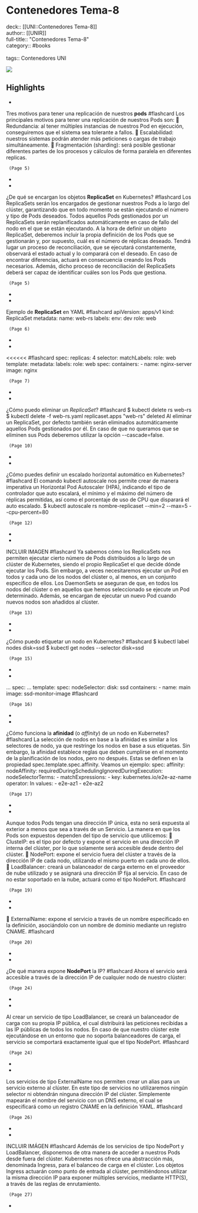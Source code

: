 # Contenedores Tema-8

deck:: [[UNI::Contenedores Tema-8]]\
author:: [[UNIR]]\
full-title:: "Contenedores Tema-8"\
category:: #books\
\
tags:: Contenedores UNI  

![](https://readwise-assets.s3.amazonaws.com/media/uploaded_book_covers/profile_22942/32ba186b-4f2e-404f-9b48-c6df76fd1f74.jpg)

## Highlights
- 
 Tres motivos para tener una replicación de nuestros **pods** #flashcard 
    Los principales motivos para tener una replicación de nuestros Pods son:  Redundancia: al tener múltiples instancias de nuestros Pod en ejecución, conseguiremos que el sistema sea tolerante a fallos.  Escalabilidad: nuestros sistemas podrán atender más peticiones o cargas de trabajo simultáneamente.  Fragmentación (sharding): será posible gestionar diferentes partes de los procesos y cálculos de forma paralela en diferentes replicas.

     (Page 5)
-
- 
 ¿De qué se encargan los objetos **ReplicaSet** en Kubernetes? #flashcard 
    Los ReplicaSets serán los encargados de gestionar nuestros Pods a lo largo del clúster, garantizando que en todo momento se están ejecutando el número y tipo de Pods deseados. Todos aquellos Pods gestionados por un ReplicaSets serán replanificados automáticamente en caso de fallo del nodo en el que se están ejecutando. A la hora de definir un objeto ReplicaSet, deberemos incluir la propia definición de los Pods que se gestionarán y, por supuesto, cuál es el número de réplicas deseado. Tendrá lugar un proceso de reconciliación, que se ejecutará constantemente, observará el estado actual y lo comparará con el deseado. En caso de encontrar diferencias, actuará en consecuencia creando los Pods necesarios. Además, dicho proceso de reconciliación del ReplicaSets deberá ser capaz de identificar cuáles son los Pods que gestiona.

     (Page 5)
-
- 
 Ejemplo de **ReplicaSet** en YAML #flashcard 
    apiVersion: apps/v1 kind: ReplicaSet metadata: name: web-rs labels: env: dev role: web

     (Page 6)
-
- 
 <<<<<< #flashcard 
    spec: replicas: 4 selector: matchLabels: role: web template: metadata: labels: role: web spec: containers: - name: nginx-server image: nginx

     (Page 7)
-
- 
 ¿Cómo puedo eliminar un *ReplicaSet*? #flashcard 
    $ kubectl delete rs web-rs $ kubectl delete -f web-rs.yaml replicaset.apps "web-rs" deleted Al eliminar un ReplicaSet, por defecto también serán eliminados automáticamente aquellos Pods gestionados por él. En caso de que no queramos que se eliminen sus Pods deberemos utilizar la opción --cascade=false.

     (Page 10)
-
- 
 ¿Cómo puedes definir un escalado horizontal automático en Kubernetes? #flashcard 
    El comando kubectl autoscale nos permite crear de manera imperativa un Horizontal Pod Autoscaler (HPA), indicando el tipo de controlador que auto escalará, el mínimo y el máximo del número de réplicas permitidas, así como el porcentaje de uso de CPU que disparará el auto escalado. $ kubectl autoscale rs nombre-replicaset --min=2 --max=5 --cpu-percent=80

     (Page 12)
-
- 
 INCLUIR IMAGEN #flashcard 
    Ya sabemos cómo los ReplicaSets nos permiten ejecutar cierto número de Pods distribuidos a lo largo de un clúster de Kubernetes, siendo el propio ReplicaSet el que decide dónde ejecutar los Pods. Sin embargo, a veces necesitaremos ejecutar un Pod en todos y cada uno de los nodos del clúster o, al menos, en un conjunto especifico de ellos. Los DaemonSets se aseguran de que, en todos los nodos del clúster o en aquellos que hemos seleccionado se ejecute un Pod determinado. Además, se encargan de ejecutar un nuevo Pod cuando nuevos nodos son añadidos al clúster.

     (Page 13)
-
- 
 ¿Cómo puedo etiquetar un nodo en Kubernetes? #flashcard 
    $ kubectl label nodes <nobre-nodo> disk=ssd $ kubectl get nodes --selector disk=ssd

     (Page 15)
-
- 

... spec: ... template: spec: nodeSelector: disk: ssd containers: - name: main image: ssd-monitor-image #flashcard 


     (Page 16)
-
- 
 ¿Cómo funciona la **afinidad** (o *affinity*) de un nodo en Kubernetes? #flashcard 
    La selección de nodos en base a la afinidad es similar a los selectores de nodo, ya que restringe los nodos en base a sus etiquetas. Sin embargo, la afinidad establece reglas que deben cumplirse en el momento de la planificación de los nodos, pero no después. Estas se definen en la propiedad spec.template.spec.affinity. Veamos un ejemplo: spec: affinity: nodeAffinity: requiredDuringSchedulingIgnoredDuringExecution: nodeSelectorTerms: - matchExpressions: - key: kubernetes.io/e2e-az-name operator: In values: - e2e-az1 - e2e-az2

     (Page 17)
-
- 

Aunque todos Pods tengan una dirección IP única, esta no será expuesta al exterior a menos que sea a través de un Servicio. La manera en que los Pods son expuestos dependen del tipo de servicio que utilicemos:  ClusteIP: es el tipo por defecto y expone el servicio en una dirección IP interna del clúster, por lo que solamente será accesible desde dentro del clúster.  NodePort: expone el servicio fuera del clúster a través de la dirección IP de cada nodo, utilizando el mismo puerto en cada uno de ellos.  LoadBalancer: creará un balanceador de carga externo en el proveedor de nube utilizado y se asignará una dirección IP fija al servicio. En caso de no estar soportado en la nube, actuará como el tipo NodePort. #flashcard 


     (Page 19)
-
- 

 ExternalName: expone el servicio a través de un nombre especificado en la definición, asociándolo con un nombre de dominio mediante un registro CNAME. #flashcard 


     (Page 20)
-
- 
 ¿De qué manera expone **NodePort** la IP? #flashcard 
    Ahora el servicio será accesible a través de la dirección IP de cualquier nodo de nuestro clúster:

     (Page 24)
-
- 

Al crear un servicio de tipo LoadBalancer, se creará un balanceador de carga con su propia IP pública, el cual distribuirá las peticiones recibidas a las IP públicas de todos los nodos. En caso de que nuestro clúster este ejecutándose en un entorno que no soporta balanceadores de carga, el servicio se comportará exactamente igual que el tipo NodePort. #flashcard 


     (Page 24)
-
- 

Los servicios de tipo ExternalName nos permiten crear un alias para un servicio externo al clúster. En este tipo de servicios no utilizaremos ningún selector ni obtendrán ninguna dirección IP del clúster. Simplemente mapearán el nombre del servicio con un DNS externo, el cual se especificará como un registro CNAME en la definición YAML. #flashcard 


     (Page 26)
-
- 
 INCLUIR IMÁGEN #flashcard 
    Además de los servicios de tipo NodePort y LoadBalancer, disponemos de otra manera de acceder a nuestros Pods desde fuera del clúster. Kubernetes nos ofrece una abstracción más, denominada Ingress, para el balanceo de carga en el clúster. Los objetos Ingress actuarán como punto de entrada al clúster, permitiéndonos utilizar la misma dirección IP para exponer múltiples servicios, mediante HTTP(S), a través de las reglas de enrutamiento.

     (Page 27)
-
